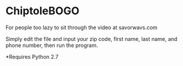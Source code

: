 # ChiptoleBOGO
For people too lazy to sit through the video at savorwavs.com

Simply edit the file and input your zip code, first name, last name, and phone number, then run the program.

*Requires Python 2.7
